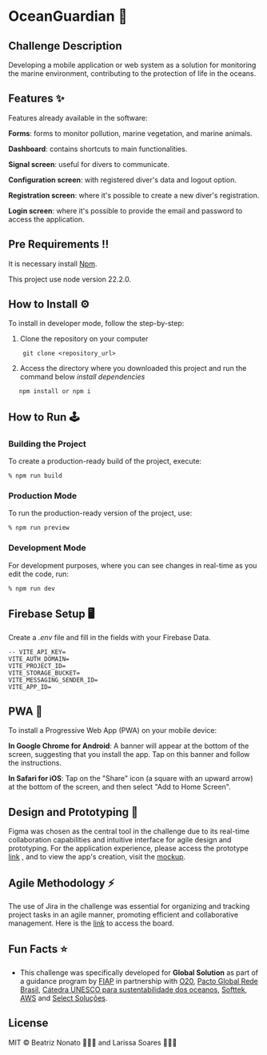 # OceanGuardian 🌊

## Challenge Description

Developing a mobile application or web system as a solution for monitoring the marine environment, contributing to the protection of life in the oceans.

## Features ✨
Features already available in the software:

**Forms**: forms to monitor pollution, marine vegetation, and marine animals.

**Dashboard**: contains shortcuts to main functionalities.

**Signal screen**: useful for divers to communicate.

**Configuration screen**: with registered diver's data and logout option.

**Registration screen**: where it's possible to create a new diver's registration.

**Login screen**: where it's possible to provide the email and password to access the application.


## Pre Requirements ‼️

It is necessary install [Npm](https://docs.npmjs.com/cli/v7/commands/npm-install).

This project use node version 22.2.0.

## How to Install ⚙️

To install in developer mode, follow the step-by-step:

1. Clone the repository on your computer
```
    git clone <repository_url>
```

 2. Access the directory where you downloaded this project and run the command below *install dependencies*
   ```
    npm install or npm i
```

## How to Run 🕹

### Building the Project
To create a production-ready build of the project, execute:
```
% npm run build
```

### Production Mode
To run the production-ready version of the project, use:
```
% npm run preview
```

### Development Mode
For development purposes, where you can see changes in real-time as you edit the code, run:
```
% npm run dev
```

## Firebase Setup 🖥

Create a *.env* file and fill in the fields with your Firebase Data.

```
-- VITE_API_KEY=
VITE_AUTH_DOMAIN=
VITE_PROJECT_ID=
VITE_STORAGE_BUCKET=
VITE_MESSAGING_SENDER_ID=
VITE_APP_ID=
```

## PWA 📱

To install a Progressive Web App (PWA) on your mobile device:

**In Google Chrome for Android**: A banner will appear at the bottom of the screen, suggesting that you install the app. Tap on this banner and follow the instructions.

**In Safari for iOS**: Tap on the "Share" icon (a square with an upward arrow) at the bottom of the screen, and then select "Add to Home Screen".


## Design and Prototyping 🎨

Figma was chosen as the central tool in the challenge due to its real-time collaboration capabilities and intuitive interface for agile design and prototyping. For the application experience, please access the prototype [link](https://www.figma.com/design/QtBAQndvvI1mSl9y9PSANg/OceanGuardian?m=dev&node-id=58-605&t=z1ibDg7EFksKTGOB-1) , and to view the app's creation, visit the [mockup](https://www.figma.com/design/QtBAQndvvI1mSl9y9PSANg/OceanGuardian?m=dev&node-id=58-605&t=z1ibDg7EFksKTGOB-1).

## Agile Methodology ⚡️

The use of Jira in the challenge was essential for organizing and tracking project tasks in an agile manner, promoting efficient and collaborative management. Here is the [link](https://gschallenge.atlassian.net/jira/software/projects/GS124/boards/2/backlog) to access the board.

## Fun Facts ⭐

- This challenge was specifically developed for **Global Solution** as part of a guidance program by [FIAP](https://www.fiap.com.br) in partnership with [O20](https://www.g20.org/pt-br/g20-social/grupos-de-engajamento/oceans-20#:~:text=Sobre%20o%20O20&text=A%20cria%EF%BF%A7￣o%20do%20Oceans20%20pela), [Pacto Global Rede Brasil](https://www.pactoglobal.org.br), [Cátedra UNESCO para sustentabilidade dos oceanos](https://oceano.iea.usp.br), [Softtek](https://www.softtek.com/pt/), [AWS](https://aws.amazon.com/partners/) and [Select Soluções](https://www.selectsolucoes.com.br).

## License
MIT © Beatriz Nonato 👩🏻‍💻 and Larissa Soares 👩🏼‍💻

